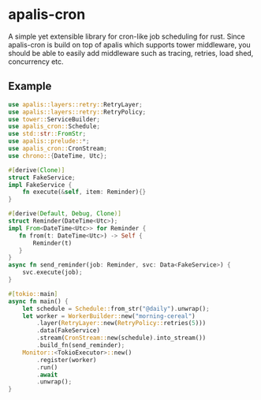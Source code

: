# apalis-cron

A simple yet extensible library for cron-like job scheduling for rust.
Since apalis-cron is build on top of apalis which supports tower middleware, you should be able to easily add middleware such as tracing, retries, load shed, concurrency etc.

## Example

```rust
use apalis::layers::retry::RetryLayer;
use apalis::layers::retry::RetryPolicy;
use tower::ServiceBuilder;
use apalis_cron::Schedule;
use std::str::FromStr;
use apalis::prelude::*;
use apalis_cron::CronStream;
use chrono::{DateTime, Utc};

#[derive(Clone)]
struct FakeService;
impl FakeService {
    fn execute(&self, item: Reminder){}
}

#[derive(Default, Debug, Clone)]
struct Reminder(DateTime<Utc>);
impl From<DateTime<Utc>> for Reminder {
   fn from(t: DateTime<Utc>) -> Self {
       Reminder(t)
   }
}
async fn send_reminder(job: Reminder, svc: Data<FakeService>) {
    svc.execute(job);
}

#[tokio::main]
async fn main() {
    let schedule = Schedule::from_str("@daily").unwrap();
    let worker = WorkerBuilder::new("morning-cereal")
        .layer(RetryLayer::new(RetryPolicy::retries(5)))
        .data(FakeService)
        .stream(CronStream::new(schedule).into_stream())
        .build_fn(send_reminder);
    Monitor::<TokioExecutor>::new()
        .register(worker)
        .run()
        .await
        .unwrap();
}
```

